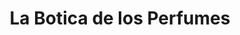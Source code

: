 ---
title: "La Botica de los Perfumes"
url: /mieres-del-camin/la-botica-de-los-perfumes/
shop: perfumería
---